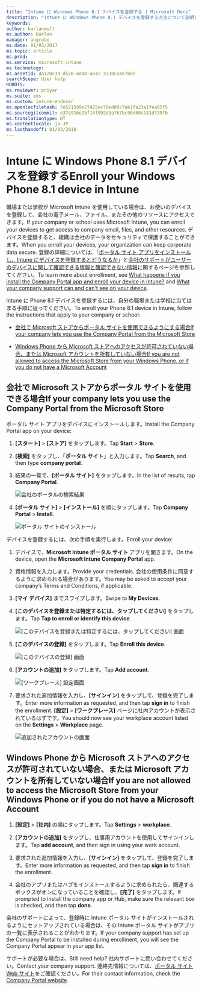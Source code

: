 ```yaml
---
title: "Intune に Windows Phone 8.1 デバイスを登録する | Microsoft Docs"
description: "Intune に Windows Phone 8.1 デバイスを登録する方法について説明します"
keywords: 
author: barlanmsft
ms.author: barlan
manager: angrobe
ms.date: 01/03/2017
ms.topic: article
ms.prod: 
ms.service: microsoft-intune
ms.technology: 
ms.assetid: 4a120c3d-d520-4d48-ae4c-3338ca4e7bde
searchScope: User help
ROBOTS: 
ms.reviewer: priyar
ms.suite: ems
ms.custom: intune-enduser
ms.openlocfilehash: 7e521589e27425ec78edd9c7ab1fa23a1fea05f5
ms.sourcegitcommit: e37e916e2bf14f092d3a767bc90d68c181d739fb
ms.translationtype: HT
ms.contentlocale: ja-JP
ms.lasthandoff: 01/03/2018
---
```

# <a name="enroll-your-windows-phone-81-device-in-intune"></a><span data-ttu-id="08c58-103">Intune に Windows Phone 8.1 デバイスを登録する</span><span class="sxs-lookup"><span data-stu-id="08c58-103">Enroll your Windows Phone 8.1 device in Intune</span></span>

<span data-ttu-id="08c58-104">職場または学校が Microsoft Intune を使用している場合は、お使いのデバイスを登録して、会社の電子メール、ファイル、またその他のリソースにアクセスできます。</span><span class="sxs-lookup"><span data-stu-id="08c58-104">If your company or school uses Microsoft Intune, you can enroll your devices to get access to company email, files, and other resources.</span></span> <span data-ttu-id="08c58-105">デバイスを登録すると、組織は会社のデータをセキュリティで保護することができます。</span><span class="sxs-lookup"><span data-stu-id="08c58-105">When you enroll your devices, your organization can keep corporate data secure.</span></span> <span data-ttu-id="08c58-106">登録の詳細については、「[ポータル サイト アプリをインストールし、Intune にデバイスを登録するとどうなるか](what-happens-if-you-install-the-company-portal-app-and-enroll-your-device-in-intune-windows.md)」と[会社のサポートがユーザーのデバイスに関して確認できる情報と確認できない情報](what-info-can-your-company-see-when-you-enroll-your-device-in-intune.md)に関するページを参照してください。</span><span class="sxs-lookup"><span data-stu-id="08c58-106">To learn more about enrollment, see [What happens if you install the Company Portal app and enroll your device in Intune?](what-happens-if-you-install-the-company-portal-app-and-enroll-your-device-in-intune-windows.md) and [What your company support can and can't see on your device](what-info-can-your-company-see-when-you-enroll-your-device-in-intune.md).</span></span>


<span data-ttu-id="08c58-107">Intune に Phone 8.1 デバイスを登録するには、自分の職場または学校に当てはまる手順に従ってください。</span><span class="sxs-lookup"><span data-stu-id="08c58-107">To enroll your Phone 8.1 device in Intune, follow the instructions that apply to your company or school:</span></span>

-   [<span data-ttu-id="08c58-108">会社で Microsoft ストアからポータル サイトを使用できるようにする場合</span><span class="sxs-lookup"><span data-stu-id="08c58-108">If your company lets you use the Company Portal from the Microsoft Store</span></span>](#if-your-company-lets-you-use-the-company-portal-from-the-windows-store)

-   [<span data-ttu-id="08c58-109">Windows Phone から Microsoft ストアへのアクセスが許可されていない場合、または Microsoft アカウントを所有していない場合</span><span class="sxs-lookup"><span data-stu-id="08c58-109">If you are not allowed to access the Microsoft Store from your Windows Phone, or if you do not have a Microsoft Account</span></span>](#if-you-are-not-allowed-to-access-the-windows-store-from-your-windows-phone-or-if-you-do-not-have-a-microsoft-account)

## <a name="if-your-company-lets-you-use-the-company-portal-from-the-microsoft-store"></a><span data-ttu-id="08c58-110">会社で Microsoft ストアからポータル サイトを使用できる場合</span><span class="sxs-lookup"><span data-stu-id="08c58-110">If your company lets you use the Company Portal from the Microsoft Store</span></span>
<span data-ttu-id="08c58-111">ポータル サイト アプリをデバイスにインストールします。</span><span class="sxs-lookup"><span data-stu-id="08c58-111">Install the Company Portal app on your device:</span></span>

1.  <span data-ttu-id="08c58-112">**[スタート]** &gt; **[ストア]** をタップします。</span><span class="sxs-lookup"><span data-stu-id="08c58-112">Tap **Start** &gt; **Store**.</span></span>

2.  <span data-ttu-id="08c58-113">**[検索]** をタップし、「**ポータル サイト**」と入力します。</span><span class="sxs-lookup"><span data-stu-id="08c58-113">Tap **Search**, and then type **company portal**.</span></span>

3.  <span data-ttu-id="08c58-114">結果の一覧で、**[ポータル サイト]** をタップします。</span><span class="sxs-lookup"><span data-stu-id="08c58-114">In the list of results, tap **Company Portal**.</span></span>

    ![会社のポータルの検索結果](./media/WP81-1-CP-search-store-v2.png)

4.  <span data-ttu-id="08c58-116">**[ポータル サイト]** &gt; **[インストール]** を順にタップします。</span><span class="sxs-lookup"><span data-stu-id="08c58-116">Tap **Company Portal**  &gt; **Install**.</span></span>

    ![ポータル サイトのインストール](./media/WP81-2-CP-install-v2.png)

<span data-ttu-id="08c58-118">デバイスを登録するには、次の手順を実行します。</span><span class="sxs-lookup"><span data-stu-id="08c58-118">Enroll your device:</span></span>

1.  <span data-ttu-id="08c58-119">デバイスで、**Microsoft Intune ポータル サイト** アプリを開きます。</span><span class="sxs-lookup"><span data-stu-id="08c58-119">On the device, open the **Microsoft Intune Company Portal** app.</span></span>

2.  <span data-ttu-id="08c58-120">資格情報を入力します。</span><span class="sxs-lookup"><span data-stu-id="08c58-120">Provide your credentials.</span></span> <span data-ttu-id="08c58-121">会社の使用条件に同意するように求められる場合があります。</span><span class="sxs-lookup"><span data-stu-id="08c58-121">You may be asked to accept your company’s Terms and Conditions, if applicable.</span></span>

3.  <span data-ttu-id="08c58-122">**[マイ デバイス]** までスワイプします。</span><span class="sxs-lookup"><span data-stu-id="08c58-122">Swipe to **My Devices**.</span></span>

4.  <span data-ttu-id="08c58-123">**[このデバイスを登録または特定するには、タップしてください]** をタップします。</span><span class="sxs-lookup"><span data-stu-id="08c58-123">Tap **Tap to enroll or identify this device**.</span></span>

    ![[このデバイスを登録または特定するには、タップしてください] 画面](./media/WP81-enroll-1-swipe-my-devices.png)

5.  <span data-ttu-id="08c58-125">**[このデバイスの登録]** をタップします。</span><span class="sxs-lookup"><span data-stu-id="08c58-125">Tap **Enroll this device**.</span></span>

    ![[このデバイスの登録] 画面](./media/WP81-enroll-2-enroll-this-device.png)

6.  <span data-ttu-id="08c58-127">**[アカウントの追加]** をタップします。</span><span class="sxs-lookup"><span data-stu-id="08c58-127">Tap **Add account**.</span></span>

    ![[ワークプレース] 設定画面](./media/WP81-enroll-3-workplace-add-acct.png)

7.  <span data-ttu-id="08c58-129">要求された追加情報を入力し、**[サインイン]** をタップして、登録を完了します。</span><span class="sxs-lookup"><span data-stu-id="08c58-129">Enter more information as requested, and then tap **sign in** to finish the enrollment.</span></span> <span data-ttu-id="08c58-130">**[設定]** &gt; **[ワークプレース]** ページに社内アカウントが表示されているはずです。</span><span class="sxs-lookup"><span data-stu-id="08c58-130">You should now see your workplace account listed on the **Settings** &gt; **Workplace** page.</span></span>

    ![追加されたアカウントの画面](./media/WP81-enroll-4-account-added.png)

## <a name="if-you-are-not-allowed-to-access-the-microsoft-store-from-your-windows-phone-or-if-you-do-not-have-a-microsoft-account"></a><span data-ttu-id="08c58-132">Windows Phone から Microsoft ストアへのアクセスが許可されていない場合、または Microsoft アカウントを所有していない場合</span><span class="sxs-lookup"><span data-stu-id="08c58-132">If you are not allowed to access the Microsoft Store from your Windows Phone or if you do not have a Microsoft Account</span></span>

1.  <span data-ttu-id="08c58-133">**[設定]** &gt; **[社内]** の順にタップします。</span><span class="sxs-lookup"><span data-stu-id="08c58-133">Tap  **Settings** &gt; **workplace**.</span></span>

2.  <span data-ttu-id="08c58-134">**[アカウントの追加]** をタップし、仕事用アカウントを使用してサインインします。</span><span class="sxs-lookup"><span data-stu-id="08c58-134">Tap **add account**, and then sign in using your work account.</span></span>

3.  <span data-ttu-id="08c58-135">要求された追加情報を入力し、**[サインイン]** をタップして、登録を完了します。</span><span class="sxs-lookup"><span data-stu-id="08c58-135">Enter more information as requested, and then tap **sign in** to finish the enrollment.</span></span>

4.  <span data-ttu-id="08c58-136">会社のアプリまたはハブをインストールするように求められたら、関連するボックスがオンになっていることを確認し、**[完了]** をタップします。</span><span class="sxs-lookup"><span data-stu-id="08c58-136">If prompted to install the company app or Hub, make sure the relevant box is checked, and then tap **done**.</span></span>

<span data-ttu-id="08c58-137">会社のサポートによって、登録時に Intune ポータル サイトがインストールされるようにセットアップされている場合は、その Intune ポータル サイトがアプリの一覧に表示されることがわかります。</span><span class="sxs-lookup"><span data-stu-id="08c58-137">If your company support has set up the Company Portal to be installed during enrollment, you will see the Company Portal appear in your app list.</span></span>

<span data-ttu-id="08c58-138">サポートが必要な場合は、</span><span class="sxs-lookup"><span data-stu-id="08c58-138">Still need help?</span></span> <span data-ttu-id="08c58-139">社内サポートに問い合わせてください。</span><span class="sxs-lookup"><span data-stu-id="08c58-139">Contact your company support.</span></span> <span data-ttu-id="08c58-140">連絡先情報については、[ポータル サイト Web サイト](https://portal.manage.microsoft.com#HelpDeskDialog)をご確認ください。</span><span class="sxs-lookup"><span data-stu-id="08c58-140">For their contact information, check the [Company Portal website](https://portal.manage.microsoft.com#HelpDeskDialog).</span></span>
